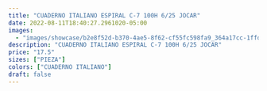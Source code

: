 ```yaml
---
title: "CUADERNO ITALIANO ESPIRAL C-7 100H 6/25 JOCAR"
date: 2022-08-11T18:40:27.2961020-05:00
images:
  - "images/showcase/b2e8f52d-b370-4ae5-8f62-cf55fc598fa9_364a17cc-1ffd-4fee-8252-995f7a2a7b76.webp"
description: "CUADERNO ITALIANO ESPIRAL C-7 100H 6/25 JOCAR"
price: "17.5"
sizes: ["PIEZA"]
colors: ["CUADERNO ITALIANO"]
draft: false
---
```

